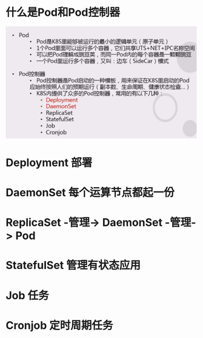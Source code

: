 # 什么是Pod和Pod控制器

![image-20220516191925621](什么是Pod和Pod控制器.assets/image-20220516191925621-16919220940391.png)


# Deployment 部署



# DaemonSet 每个运算节点都起一份


# ReplicaSet -管理-> DaemonSet -管理-> Pod


# StatefulSet 管理有状态应用


# Job 任务


# Cronjob 定时周期任务